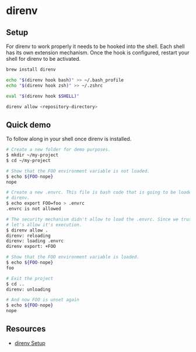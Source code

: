 # direnv

## Setup
For direnv to work properly it needs to be hooked into the shell. Each shell has its own extension mechanism.
Once the hook is configured, restart your shell for direnv to be activated.

```sh
brew install direnv

echo "$(direnv hook bash)" >> ~/.bash_profile
echo "$(direnv hook zsh)" >> ~/.zshrc

eval "$(direnv hook $SHELL)"

direnv allow <repository-directory>
```

## Quick demo
To follow along in your shell once direnv is installed.
```sh
# Create a new folder for demo purposes.
$ mkdir ~/my-project
$ cd ~/my-project

# Show that the FOO environment variable is not loaded.
$ echo ${FOO-nope}
nope

# Create a new .envrc. This file is bash code that is going to be loaded by
# direnv.
$ echo export FOO=foo > .envrc
.envrc is not allowed

# The security mechanism didn't allow to load the .envrc. Since we trust it,
# let's allow it's execution.
$ direnv allow .
direnv: reloading
direnv: loading .envrc
direnv export: +FOO

# Show that the FOO environment variable is loaded.
$ echo ${FOO-nope}
foo

# Exit the project
$ cd ..
direnv: unloading

# And now FOO is unset again
$ echo ${FOO-nope}
nope
```

## Resources
- [direnv Setup](https://direnv.net/docs/hook.html)
